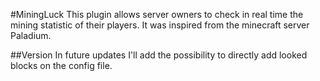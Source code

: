 #MiningLuck
    This plugin allows server owners to check in real time the mining statistic of their players.
    It was inspired from the minecraft server Paladium.
    
##Version
In future updates I'll add the possibility to directly add looked blocks on the config file.